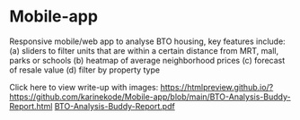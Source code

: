 # Mobile-app
Responsive mobile/web app to analyse BTO housing, key features include: (a) sliders to filter units that are within a certain distance from MRT, mall, parks or schools (b) heatmap of average neighborhood prices  (c) forecast of resale value (d) filter by property type 

Click here to view write-up with images: https://htmlpreview.github.io/?https://github.com/karinekode/Mobile-app/blob/main/BTO-Analysis-Buddy-Report.html 
[BTO-Analysis-Buddy-Report.pdf](https://github.com/karinekode/Mobile-app/files/10716359/BTO-Analysis-Buddy-Report.pdf)
